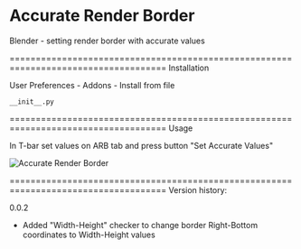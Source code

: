 Accurate Render Border
====================================================================================
Blender - setting render border with accurate values

====================================================================================
Installation

User Preferences - Addons - Install from file
    
    __init__.py

====================================================================================
Usage

In T-bar set values on ARB tab and press button "Set Accurate Values"

<img src="http://b3d.interplanety.ru/wp-content/upload_content/2016/10/00-3-400x334.jpg" title="Accurate Render Border">

====================================================================================
Version history:

0.0.2

- Added "Width-Height" checker to change border Right-Bottom coordinates to Width-Height values
